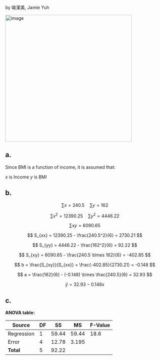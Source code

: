by 喻潔美, Jamie Yuh 

<img width="400" alt="image" src="https://github.com/user-attachments/assets/2f2bd6f3-fc0d-41e9-96f9-7eb62ee56eb1" />

## a.
Since BMI is a function of income, it is assumed that:

$x$ is Income
$y$ is BMI

## b.
$$ \sum x = 240.5 \quad \sum y = 162 $$

$$ \sum x^2 = 12390.25 \quad \sum y^2 = 4446.22 $$

$$ \sum xy = 6090.65 $$

$$ S_{xx} = 12390.25 - \frac{240.5^2}{6} = 2730.21 $$

$$ S_{yy} = 4446.22 - \frac{162^2}{6} = 92.22 $$

$$ S_{xy} = 6090.65 - \frac{240.5 \times 162}{6} = -402.85 $$

$$ b = \frac{S_{xy}}{S_{xx}} = \frac{-402.85}{2730.21} = -0.148 $$

$$ a = \frac{162}{6} - (-0.148) \times \frac{240.5}{6} = 32.93 $$

$$ \hat{y} = 32.93 - 0.148x $$


## c.

**ANOVA table:**

| Source       | DF  | SS     | MS     | F-Value |
|--------------|-----|--------|--------|---------|
| Regression   | 1   | 59.44  | 59.44   | 18.6   |
| Error        | 4   | 12.78   | 3.195   |         |
| **Total**    | 5  | 92.22  |        |         |
	
